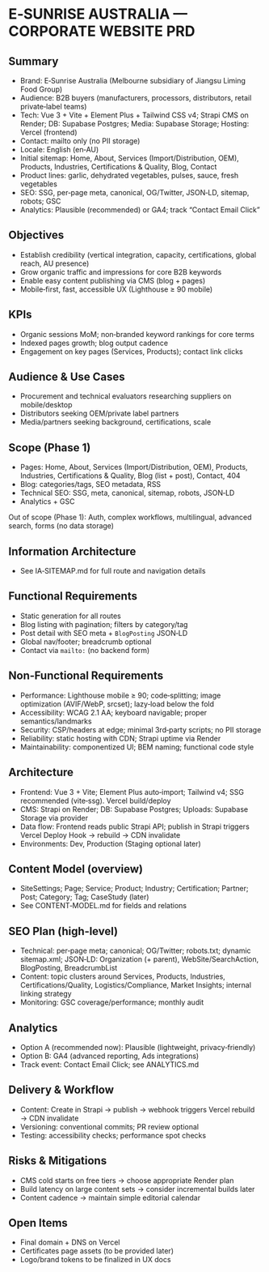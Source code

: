# E‑SUNRISE AUSTRALIA — CORPORATE WEBSITE PRD

## Summary
- Brand: E‑Sunrise Australia (Melbourne subsidiary of Jiangsu Liming Food Group)
- Audience: B2B buyers (manufacturers, processors, distributors, retail private‑label teams)
- Tech: Vue 3 + Vite + Element Plus + Tailwind CSS v4; Strapi CMS on Render; DB: Supabase Postgres; Media: Supabase Storage; Hosting: Vercel (frontend)
- Contact: mailto only (no PII storage)
- Locale: English (en‑AU)
- Initial sitemap: Home, About, Services (Import/Distribution, OEM), Products, Industries, Certifications & Quality, Blog, Contact
- Product lines: garlic, dehydrated vegetables, pulses, sauce, fresh vegetables
- SEO: SSG, per‑page meta, canonical, OG/Twitter, JSON‑LD, sitemap, robots; GSC
- Analytics: Plausible (recommended) or GA4; track “Contact Email Click”

## Objectives
- Establish credibility (vertical integration, capacity, certifications, global reach, AU presence)
- Grow organic traffic and impressions for core B2B keywords
- Enable easy content publishing via CMS (blog + pages)
- Mobile‑first, fast, accessible UX (Lighthouse ≥ 90 mobile)

## KPIs
- Organic sessions MoM; non‑branded keyword rankings for core terms
- Indexed pages growth; blog output cadence
- Engagement on key pages (Services, Products); contact link clicks

## Audience & Use Cases
- Procurement and technical evaluators researching suppliers on mobile/desktop
- Distributors seeking OEM/private label partners
- Media/partners seeking background, certifications, scale

## Scope (Phase 1)
- Pages: Home, About, Services (Import/Distribution, OEM), Products, Industries, Certifications & Quality, Blog (list + post), Contact, 404
- Blog: categories/tags, SEO metadata, RSS
- Technical SEO: SSG, meta, canonical, sitemap, robots, JSON‑LD
- Analytics + GSC

Out of scope (Phase 1): Auth, complex workflows, multilingual, advanced search, forms (no data storage)

## Information Architecture
- See IA‑SITEMAP.md for full route and navigation details

## Functional Requirements
- Static generation for all routes
- Blog listing with pagination; filters by category/tag
- Post detail with SEO meta + `BlogPosting` JSON‑LD
- Global nav/footer; breadcrumb optional
- Contact via `mailto:` (no backend form)

## Non‑Functional Requirements
- Performance: Lighthouse mobile ≥ 90; code‑splitting; image optimization (AVIF/WebP, srcset); lazy‑load below the fold
- Accessibility: WCAG 2.1 AA; keyboard navigable; proper semantics/landmarks
- Security: CSP/headers at edge; minimal 3rd‑party scripts; no PII storage
- Reliability: static hosting with CDN; Strapi uptime via Render
- Maintainability: componentized UI; BEM naming; functional code style

## Architecture
- Frontend: Vue 3 + Vite; Element Plus auto‑import; Tailwind v4; SSG recommended (vite‑ssg). Vercel build/deploy
- CMS: Strapi on Render; DB: Supabase Postgres; Uploads: Supabase Storage via provider
- Data flow: Frontend reads public Strapi API; publish in Strapi triggers Vercel Deploy Hook → rebuild → CDN invalidate
- Environments: Dev, Production (Staging optional later)

## Content Model (overview)
- SiteSettings; Page; Service; Product; Industry; Certification; Partner; Post; Category; Tag; CaseStudy (later)
- See CONTENT‑MODEL.md for fields and relations

## SEO Plan (high‑level)
- Technical: per‑page meta; canonical; OG/Twitter; robots.txt; dynamic sitemap.xml; JSON‑LD: Organization (+ parent), WebSite/SearchAction, BlogPosting, BreadcrumbList
- Content: topic clusters around Services, Products, Industries, Certifications/Quality, Logistics/Compliance, Market Insights; internal linking strategy
- Monitoring: GSC coverage/performance; monthly audit

## Analytics
- Option A (recommended now): Plausible (lightweight, privacy‑friendly)
- Option B: GA4 (advanced reporting, Ads integrations)
- Track event: Contact Email Click; see ANALYTICS.md

## Delivery & Workflow
- Content: Create in Strapi → publish → webhook triggers Vercel rebuild → CDN invalidate
- Versioning: conventional commits; PR review optional
- Testing: accessibility checks; performance spot checks

## Risks & Mitigations
- CMS cold starts on free tiers → choose appropriate Render plan
- Build latency on large content sets → consider incremental builds later
- Content cadence → maintain simple editorial calendar

## Open Items
- Final domain + DNS on Vercel
- Certificates page assets (to be provided later)
- Logo/brand tokens to be finalized in UX docs 